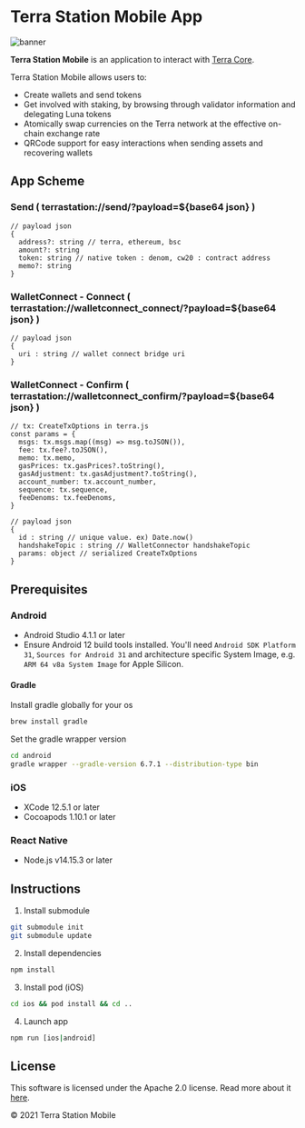 # Terra Station Mobile App

![banner](./terra-station-mobile.png)

**Terra Station Mobile** is an application to interact with [Terra Core](https://github.com/terra-money/core).

Terra Station Mobile allows users to:

- Create wallets and send tokens
- Get involved with staking, by browsing through validator information and delegating Luna tokens
- Atomically swap currencies on the Terra network at the effective on-chain exchange rate
- QRCode support for easy interactions when sending assets and recovering wallets

## App Scheme

### Send ( terrastation://send/?payload=${base64 json} )

```
// payload json
{
  address?: string // terra, ethereum, bsc
  amount?: string
  token: string // native token : denom, cw20 : contract address
  memo?: string
}
```

### WalletConnect - Connect ( terrastation://walletconnect_connect/?payload=${base64 json} )

```
// payload json
{
  uri : string // wallet connect bridge uri
}
```

### WalletConnect - Confirm ( terrastation://walletconnect_confirm/?payload=${base64 json} )

```
// tx: CreateTxOptions in terra.js
const params = {
  msgs: tx.msgs.map((msg) => msg.toJSON()),
  fee: tx.fee?.toJSON(),
  memo: tx.memo,
  gasPrices: tx.gasPrices?.toString(),
  gasAdjustment: tx.gasAdjustment?.toString(),
  account_number: tx.account_number,
  sequence: tx.sequence,
  feeDenoms: tx.feeDenoms,
}

// payload json
{
  id : string // unique value. ex) Date.now()
  handshakeTopic : string // WalletConnector handshakeTopic
  params: object // serialized CreateTxOptions
}
```

## Prerequisites

### Android

- Android Studio 4.1.1 or later
- Ensure Android 12 build tools installed. You'll need `Android SDK Platform 31`, `Sources for Android 31` and architecture specific System Image, e.g. `ARM 64 v8a System Image` for Apple Silicon.

#### Gradle

Install gradle globally for your os

```bash
brew install gradle
```

Set the gradle wrapper version

```bash
cd android
gradle wrapper --gradle-version 6.7.1 --distribution-type bin
```

### iOS

- XCode 12.5.1 or later
- Cocoapods 1.10.1 or later

### React Native

- Node.js v14.15.3 or later

## Instructions

1. Install submodule

```bash
git submodule init
git submodule update
```

2. Install dependencies

```bash
npm install
```

3. Install pod (iOS)

```bash
cd ios && pod install && cd ..
```

4. Launch app

```bash
npm run [ios|android]
```

## License

This software is licensed under the Apache 2.0 license. Read more about it [here](./LICENSE).

© 2021 Terra Station Mobile
